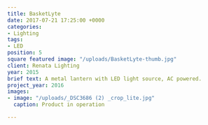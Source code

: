 ```yaml
---
title: BasketLyte
date: 2017-07-21 17:25:00 +0000
categories:
- Lighting
tags:
- LED
position: 5
square featured image: "/uploads/BasketLyte-thumb.jpg"
client: Renata Lighting
year: 2015
brief text: A metal lantern with LED light source, AC powered.
project_year: 2016
images:
- image: "/uploads/_DSC3686 (2) _crop_lite.jpg"
  caption: Product in operation

---
```

